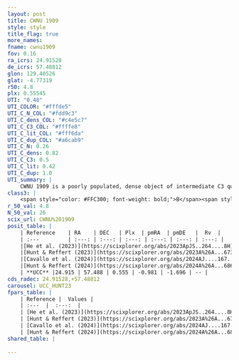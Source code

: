 ```yaml
---
layout: post
title: CWNU 1909
style: style
title_flag: true
more_names: 
fname: cwnu1909
fov: 0.16
ra_icrs: 24.91528
de_icrs: 57.48812
glon: 129.40526
glat: -4.77319
r50: 4.8
plx: 0.55545
UTI: "0.48"
UTI_COLOR: "#fffde5"
UTI_C_N_COL: "#fdd9c3"
UTI_C_dens_COL: "#c4e5c7"
UTI_C_C3_COL: "#ffffe8"
UTI_C_lit_COL: "#fff6da"
UTI_C_dup_COL: "#a6cab9"
UTI_C_N: 0.26
UTI_C_dens: 0.82
UTI_C_C3: 0.5
UTI_C_lit: 0.42
UTI_C_dup: 1.0
UTI_summary: |
    CWNU 1909 is a poorly populated, dense object of intermediate C3 quality. It was recently reported in the literature.
class3: |
    <span style="color: #FFC300; font-weight: bold;">B</span><span style="color: #FFC300; font-weight: bold;">B</span>
r_50_val: 4.8
N_50_val: 26
scix_url: CWNU%201909
posit_table: |
    | Reference    | RA    | DEC   | Plx  | pmRA  | pmDE   |  Rv  |
    | :---         | :---: | :---: | :---: | :---: | :---: | :---: |
    |[He et al. (2023)](https://scixplorer.org/abs/2023ApJS..264....8H) | 24.936 | 57.489 | 0.557 | -0.974 | -1.681 | -- |
    |[Hunt & Reffert (2023)](https://scixplorer.org/abs/2023A%26A...673A.114H) | 24.889 | 57.449 | 0.538 | -0.961 | -1.682 | -- |
    |[Cavallo et al. (2024)](https://scixplorer.org/abs/2024AJ....167...12C) | 24.923 | 57.492 | 0.544 | -- | -- | -- |
    |[Hunt & Reffert (2024)](https://scixplorer.org/abs/2024A%26A...686A..42H) | 24.889 | 57.449 | 0.538 | -0.961 | -1.682 | -- |
    | **UCC** |24.915 | 57.488 | 0.555 | -0.981 | -1.696 | -- | 
cds_radec: 24.91528,+57.48812
carousel: UCC_HUNT23
fpars_table: |
    | Reference |  Values |
    | :---  |  :---:  |
    | [He et al. (2023)](https://scixplorer.org/abs/2023ApJS..264....8H) | `A0=1.9, m-M=11.15, logAge=7.6` |
    | [Hunt & Reffert (2023)](https://scixplorer.org/abs/2023A%26A...673A.114H) | `AV50=1.439, diffAV50=1.223, MOD50=11.157, logAge50=8.011` |
    | [Cavallo et al. (2024)](https://scixplorer.org/abs/2024AJ....167...12C) | `AV50=1.34, dMod50=11.05, logAge50=8.44, [Fe/H]50=-0.06` |
    | [Hunt & Reffert (2024)](https://scixplorer.org/abs/2024A%26A...686A..42H) | `MassJ=117.993` |
shared_table: |
    
---
```

